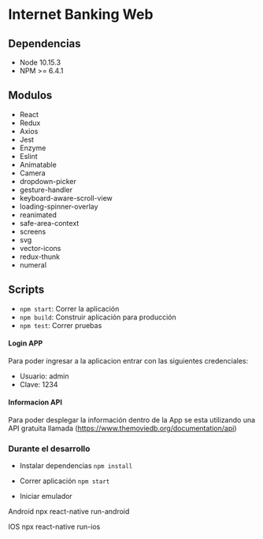 # Internet Banking Web

## Dependencias

- Node 10.15.3
- NPM >= 6.4.1

## Modulos

- React
- Redux
- Axios
- Jest
- Enzyme
- Eslint
- Animatable
- Camera
- dropdown-picker
- gesture-handler
- keyboard-aware-scroll-view
- loading-spinner-overlay
- reanimated
- safe-area-context
- screens
- svg
- vector-icons
- redux-thunk
- numeral

## Scripts

- `npm start`: Correr la aplicación
- `npm build`: Construir aplicación para producción
- `npm test`: Correr pruebas

#### Login APP

Para poder ingresar a la aplicacion entrar con las siguientes credenciales:

- Usuario: admin
- Clave: 1234

#### Informacion API

Para poder desplegar la información dentro de la App se esta utilizando una API gratuita llamada (https://www.themoviedb.org/documentation/api)

### Durante el desarrollo

- Instalar dependencias `npm install`
- Correr aplicación `npm start`

- Iniciar emulador

Android
npx react-native run-android

IOS
npx react-native run-ios
